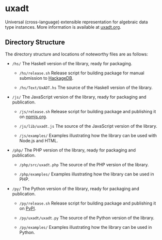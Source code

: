 uxadt
=====

Universal (cross-language) extensible representation for algebraic data type instances. More information is available at [uxadt.org](http://uxadt.org).

Directory Structure
-------------------

The directory structure and locations of noteworthy files are as follows:

* `/hs/`
  The Haskell version of the library, ready for packaging.

  - `/hs/release.sh`
  Release script for building package for manual submission to [HackageDB](http://hackage.haskell.org/).

  - `/hs/Text/UxADT.hs`
  The source of the Haskell version of the library.

* `/js/`
  The JavaScript version of the library, ready for packaging and publication.

  - `/js/release.sh`
  Release script for building package and publishing it on [npmjs.org](https://www.npmjs.org/).

  - `/js/lib/uxadt.js`
  The source of the JavaScript version of the library.

  - `/js/examples/`
  Examples illustrating how the library can be used with Node.js and HTML.

* `/php/`
  The PHP version of the library, ready for packaging and publication.

  - `/php/src/uxadt.php`
  The source of the PHP version of the library.

  - `/php/examples/`
  Examples illustrating how the library can be used in PHP.

* `/py/`
  The Python version of the library, ready for packaging and publication.

  - `/py/release.sh`
  Release script for building package and publishing it on [PyPI](https://pypi.python.org/).

  - `/py/uxadt/uxadt.py`
  The source of the Python version of the library.

  - `/py/examples/`
  Examples illustrating how the library can be used in Python.
